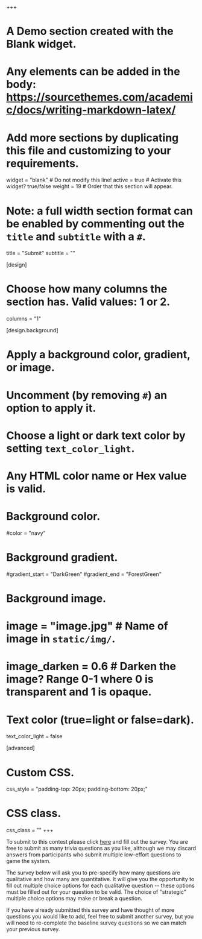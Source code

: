 +++
# A Demo section created with the Blank widget.
# Any elements can be added in the body: https://sourcethemes.com/academic/docs/writing-markdown-latex/
# Add more sections by duplicating this file and customizing to your requirements.

widget = "blank"  # Do not modify this line!
active = true  # Activate this widget? true/false
weight = 19  # Order that this section will appear.

# Note: a full width section format can be enabled by commenting out the `title` and `subtitle` with a `#`.
title = "Submit"
subtitle = ""

[design]
  # Choose how many columns the section has. Valid values: 1 or 2.
  columns = "1"

[design.background]
  # Apply a background color, gradient, or image.
  #   Uncomment (by removing `#`) an option to apply it.
  #   Choose a light or dark text color by setting `text_color_light`.
  #   Any HTML color name or Hex value is valid.

  # Background color.
  #color = "navy"

  # Background gradient.
  #gradient_start = "DarkGreen"
  #gradient_end = "ForestGreen"

  # Background image.
  # image = "image.jpg"  # Name of image in `static/img/`.
  # image_darken = 0.6  # Darken the image? Range 0-1 where 0 is transparent and 1 is opaque.

  # Text color (true=light or false=dark).
  text_color_light = false

[advanced]
 # Custom CSS.
 css_style = "padding-top: 20px; padding-bottom: 20px;"

 # CSS class.
 css_class = ""
+++


To submit to this contest please click [here](https://www.guidedtrack.com/programs/lie1ubg/run) and fill out the survey.  You are free to submit as many trivia questions as you like, although we may discard answers from participants who submit multiple low-effort questions to game the system.  

The survey below will ask you to pre-specify how many questions are qualitative and how many are quantitative.  It will give you the opportunity to fill out multiple choice options for each qualitative question -- these options must be filled out for your question to be valid.  The choice of "strategic" multiple choice options may make or break a question.

If you have already submitted this survey and have thought of more questions you would like to add, feel free to submit another survey, but you will need to re-complete the baseline survey questions so we can match your previous survey.  
